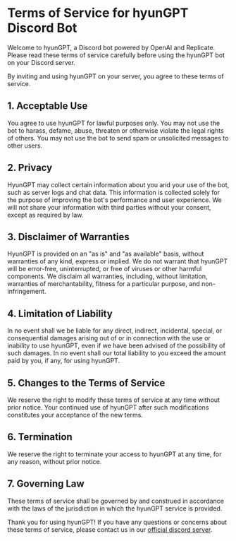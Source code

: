 # Terms of Service for hyunGPT Discord Bot

Welcome to hyunGPT, a Discord bot powered by OpenAI and Replicate. Please read these terms of service carefully before using the hyunGPT bot on your Discord server.

By inviting and using hyunGPT on your server, you agree to these terms of service.

## 1. Acceptable Use

You agree to use hyunGPT for lawful purposes only. You may not use the bot to harass, defame, abuse, threaten or otherwise violate the legal rights of others. You may not use the bot to send spam or unsolicited messages to other users.

## 2. Privacy

HyunGPT may collect certain information about you and your use of the bot, such as server logs and chat data. This information is collected solely for the purpose of improving the bot's performance and user experience. We will not share your information with third parties without your consent, except as required by law.

## 3. Disclaimer of Warranties

HyunGPT is provided on an "as is" and "as available" basis, without warranties of any kind, express or implied. We do not warrant that hyunGPT will be error-free, uninterrupted, or free of viruses or other harmful components. We disclaim all warranties, including, without limitation, warranties of merchantability, fitness for a particular purpose, and non-infringement.

## 4. Limitation of Liability

In no event shall we be liable for any direct, indirect, incidental, special, or consequential damages arising out of or in connection with the use or inability to use hyunGPT, even if we have been advised of the possibility of such damages. In no event shall our total liability to you exceed the amount paid by you, if any, for using hyunGPT.

## 5. Changes to the Terms of Service

We reserve the right to modify these terms of service at any time without prior notice. Your continued use of hyunGPT after such modifications constitutes your acceptance of the new terms.

## 6. Termination

We reserve the right to terminate your access to hyunGPT at any time, for any reason, without prior notice.

## 7. Governing Law

These terms of service shall be governed by and construed in accordance with the laws of the jurisdiction in which the hyunGPT service is provided.

Thank you for using hyunGPT! If you have any questions or concerns about these terms of service, please contact us in our [official discord server](https://discord.com/invite/w3G4bkru6D).
